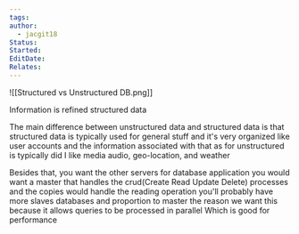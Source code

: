 ```yaml
---
tags: 
author:
  - jacgit18
Status: 
Started: 
EditDate: 
Relates:
---
```

![[Structured vs Unstructured DB.png]]

Information is refined structured data


The main difference between unstructured data and structured data is that structured data is typically used for general stuff and it's very organized like user accounts and the information associated with that as for unstructured is typically did I like media audio, geo-location, and weather 

Besides that, you want the other servers for database application you would want a master that handles the crud(Create Read Update Delete) processes and the copies would handle the reading operation you'll probably have more slaves databases and proportion to master the reason we want this because it allows queries to be processed in parallel Which is good for performance 